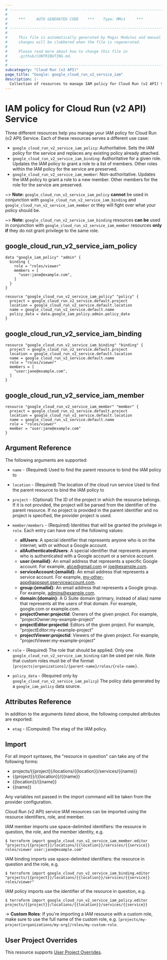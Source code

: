 ```yaml
---
# ----------------------------------------------------------------------------
#
#     ***     AUTO GENERATED CODE    ***    Type: MMv1     ***
#
# ----------------------------------------------------------------------------
#
#     This file is automatically generated by Magic Modules and manual
#     changes will be clobbered when the file is regenerated.
#
#     Please read more about how to change this file in
#     .github/CONTRIBUTING.md.
#
# ----------------------------------------------------------------------------
subcategory: "Cloud Run (v2 API)"
page_title: "Google: google_cloud_run_v2_service_iam"
description: |-
  Collection of resources to manage IAM policy for Cloud Run (v2 API) Service
---
```


# IAM policy for Cloud Run (v2 API) Service
Three different resources help you manage your IAM policy for Cloud Run (v2 API) Service. Each of these resources serves a different use case:

* `google_cloud_run_v2_service_iam_policy`: Authoritative. Sets the IAM policy for the service and replaces any existing policy already attached.
* `google_cloud_run_v2_service_iam_binding`: Authoritative for a given role. Updates the IAM policy to grant a role to a list of members. Other roles within the IAM policy for the service are preserved.
* `google_cloud_run_v2_service_iam_member`: Non-authoritative. Updates the IAM policy to grant a role to a new member. Other members for the role for the service are preserved.

~> **Note:** `google_cloud_run_v2_service_iam_policy` **cannot** be used in conjunction with `google_cloud_run_v2_service_iam_binding` and `google_cloud_run_v2_service_iam_member` or they will fight over what your policy should be.

~> **Note:** `google_cloud_run_v2_service_iam_binding` resources **can be** used in conjunction with `google_cloud_run_v2_service_iam_member` resources **only if** they do not grant privilege to the same role.




## google\_cloud\_run\_v2\_service\_iam\_policy

```hcl
data "google_iam_policy" "admin" {
  binding {
    role = "roles/viewer"
    members = [
      "user:jane@example.com",
    ]
  }
}

resource "google_cloud_run_v2_service_iam_policy" "policy" {
  project = google_cloud_run_v2_service.default.project
  location = google_cloud_run_v2_service.default.location
  name = google_cloud_run_v2_service.default.name
  policy_data = data.google_iam_policy.admin.policy_data
}
```

## google\_cloud\_run\_v2\_service\_iam\_binding

```hcl
resource "google_cloud_run_v2_service_iam_binding" "binding" {
  project = google_cloud_run_v2_service.default.project
  location = google_cloud_run_v2_service.default.location
  name = google_cloud_run_v2_service.default.name
  role = "roles/viewer"
  members = [
    "user:jane@example.com",
  ]
}
```

## google\_cloud\_run\_v2\_service\_iam\_member

```hcl
resource "google_cloud_run_v2_service_iam_member" "member" {
  project = google_cloud_run_v2_service.default.project
  location = google_cloud_run_v2_service.default.location
  name = google_cloud_run_v2_service.default.name
  role = "roles/viewer"
  member = "user:jane@example.com"
}
```

## Argument Reference

The following arguments are supported:

* `name` - (Required) Used to find the parent resource to bind the IAM policy to
* `location` - (Required) The location of the cloud run service Used to find the parent resource to bind the IAM policy to

* `project` - (Optional) The ID of the project in which the resource belongs.
    If it is not provided, the project will be parsed from the identifier of the parent resource. If no project is provided in the parent identifier and no project is specified, the provider project is used.

* `member/members` - (Required) Identities that will be granted the privilege in `role`.
  Each entry can have one of the following values:
  * **allUsers**: A special identifier that represents anyone who is on the internet; with or without a Google account.
  * **allAuthenticatedUsers**: A special identifier that represents anyone who is authenticated with a Google account or a service account.
  * **user:{emailid}**: An email address that represents a specific Google account. For example, alice@gmail.com or joe@example.com.
  * **serviceAccount:{emailid}**: An email address that represents a service account. For example, my-other-app@appspot.gserviceaccount.com.
  * **group:{emailid}**: An email address that represents a Google group. For example, admins@example.com.
  * **domain:{domain}**: A G Suite domain (primary, instead of alias) name that represents all the users of that domain. For example, google.com or example.com.
  * **projectOwner:projectid**: Owners of the given project. For example, "projectOwner:my-example-project"
  * **projectEditor:projectid**: Editors of the given project. For example, "projectEditor:my-example-project"
  * **projectViewer:projectid**: Viewers of the given project. For example, "projectViewer:my-example-project"

* `role` - (Required) The role that should be applied. Only one
    `google_cloud_run_v2_service_iam_binding` can be used per role. Note that custom roles must be of the format
    `[projects|organizations]/{parent-name}/roles/{role-name}`.

* `policy_data` - (Required only by `google_cloud_run_v2_service_iam_policy`) The policy data generated by
  a `google_iam_policy` data source.

## Attributes Reference

In addition to the arguments listed above, the following computed attributes are
exported:

* `etag` - (Computed) The etag of the IAM policy.

## Import

For all import syntaxes, the "resource in question" can take any of the following forms:

* projects/{{project}}/locations/{{location}}/services/{{name}}
* {{project}}/{{location}}/{{name}}
* {{location}}/{{name}}
* {{name}}

Any variables not passed in the import command will be taken from the provider configuration.

Cloud Run (v2 API) service IAM resources can be imported using the resource identifiers, role, and member.

IAM member imports use space-delimited identifiers: the resource in question, the role, and the member identity, e.g.
```
$ terraform import google_cloud_run_v2_service_iam_member.editor "projects/{{project}}/locations/{{location}}/services/{{service}} roles/viewer user:jane@example.com"
```

IAM binding imports use space-delimited identifiers: the resource in question and the role, e.g.
```
$ terraform import google_cloud_run_v2_service_iam_binding.editor "projects/{{project}}/locations/{{location}}/services/{{service}} roles/viewer"
```

IAM policy imports use the identifier of the resource in question, e.g.
```
$ terraform import google_cloud_run_v2_service_iam_policy.editor projects/{{project}}/locations/{{location}}/services/{{service}}
```

-> **Custom Roles**: If you're importing a IAM resource with a custom role, make sure to use the
 full name of the custom role, e.g. `[projects/my-project|organizations/my-org]/roles/my-custom-role`.

## User Project Overrides

This resource supports [User Project Overrides](https://registry.terraform.io/providers/hashicorp/google/latest/docs/guides/provider_reference#user_project_override).
